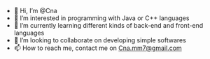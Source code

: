- 👋 Hi, I’m @Cna
- 👀 I’m interested in programming with Java or C++ languages
- 🌱 I’m currently learning different kinds of back-end and front-end languages
- 💞️ I’m looking to collaborate on developing simple softwares
- 📫 How to reach me, contact me on Cna.mm7@gmail.com
  
<!---
Cnamm7/Cnamm7 is a ✨ special ✨ repository because its `README.md` (this file) appears on your GitHub profile.
You can click the Preview link to take a look at your changes.
--->
